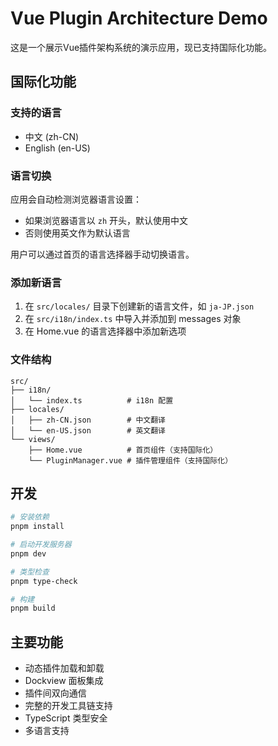 # Vue Plugin Architecture Demo

这是一个展示Vue插件架构系统的演示应用，现已支持国际化功能。

## 国际化功能

### 支持的语言

- 中文 (zh-CN)
- English (en-US)

### 语言切换

应用会自动检测浏览器语言设置：

- 如果浏览器语言以 `zh` 开头，默认使用中文
- 否则使用英文作为默认语言

用户可以通过首页的语言选择器手动切换语言。

### 添加新语言

1. 在 `src/locales/` 目录下创建新的语言文件，如 `ja-JP.json`
2. 在 `src/i18n/index.ts` 中导入并添加到 messages 对象
3. 在 Home.vue 的语言选择器中添加新选项

### 文件结构

```
src/
├── i18n/
│   └── index.ts          # i18n 配置
├── locales/
│   ├── zh-CN.json        # 中文翻译
│   └── en-US.json        # 英文翻译
└── views/
    ├── Home.vue          # 首页组件（支持国际化）
    └── PluginManager.vue # 插件管理组件（支持国际化）
```

## 开发

```bash
# 安装依赖
pnpm install

# 启动开发服务器
pnpm dev

# 类型检查
pnpm type-check

# 构建
pnpm build
```

## 主要功能

- 动态插件加载和卸载
- Dockview 面板集成
- 插件间双向通信
- 完整的开发工具链支持
- TypeScript 类型安全
- 多语言支持
